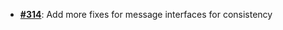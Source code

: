   -  [**#314**](https://github.com/anoma/nspec/pull/314): Add more fixes for message interfaces for consistency
